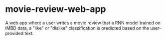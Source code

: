 # movie-review-web-app
A web app where a user writes a movie review that a RNN model trained on IMBD data, a "like" or "dislike" classification is predicted based on the user-provided text.
